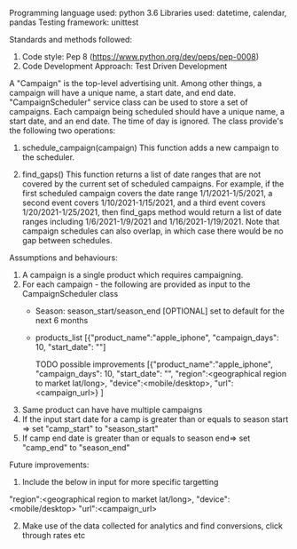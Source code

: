 Programming language used: python 3.6
Libraries used: datetime, calendar, pandas
Testing framework: unittest

Standards and methods followed:
1) Code style: Pep 8 (https://www.python.org/dev/peps/pep-0008)
2) Code Development Approach: Test Driven Development

A "Campaign" is the top-level advertising unit. Among other things, a campaign
will have a unique name, a start date, and end date.
"CampaignScheduler" service class can be used to store a set of campaigns. 
Each campaign being scheduled should have a unique name, a start date, and an end date.
The time of day is ignored.
The class provide's the following two operations:

1. schedule_campaign(campaign) This function adds a new campaign to the scheduler.

2. find_gaps() This function returns a list of date ranges that are not covered by the
current set of scheduled campaigns. For example, if the first scheduled campaign covers
the date range 1/1/2021-1/5/2021, a second event covers 1/10/2021-1/15/2021, and a
third event covers 1/20/2021-1/25/2021, then find_gaps method would return a list of
date ranges including 1/6/2021-1/9/2021 and 1/16/2021-1/19/2021. Note that campaign
schedules can also overlap, in which case there would be no gap between schedules.

Assumptions and behaviours:
1) A campaign is a single product which requires campaigning.
2) For each campaign - the following are provided as input to the CampaignScheduler class
    - Season: season_start/season_end [OPTIONAL] set to default for the next 6 months
    - products_list
        [{"product_name":"apple_iphone", "campaign_days": 10, "start_date": ""]

        TODO possible improvements
        [{"product_name":"apple_iphone", "campaign_days": 10, "start_date": "",
         "region":<geographical region to market lat/long>, "device":<mobile/desktop>, "url":<campaign_url>}
        ]
3) Same product can have have multiple campaigns
4) If the input start date for a camp is greater than or equals to season start => set "camp_start" to "season_start"
5) If camp end date is greater than or equals to season end=> set "camp_end" to "season_end"


Future improvements:
1) Include the below in input for more specific targetting

"region":<geographical region to market lat/long>, 
"device":<mobile/desktop>
"url":<campaign_url>

2) Make use of the data collected for analytics and find conversions, click through rates etc

